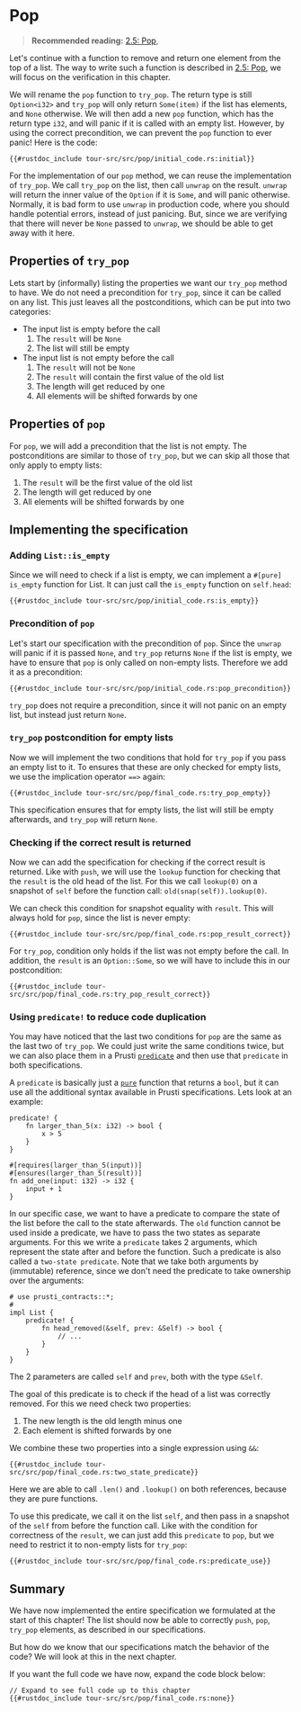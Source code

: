 # Pop

> **Recommended reading:** 
> [2.5: Pop](https://rust-unofficial.github.io/too-many-lists/first-pop.html), 

Let's continue with a function to remove and return one element from the top of a list. The way to write such a function is described in [2.5: Pop](https://rust-unofficial.github.io/too-many-lists/first-pop.html), we will focus on the verification in this chapter.

We will rename the `pop` function to `try_pop`. The return type is still `Option<i32>` and `try_pop` will only return `Some(item)` if the list has elements, and `None` otherwise. We will then add a new `pop` function, which has the return type `i32`, and will panic if it is called with an empty list. However, by using the correct precondition, we can prevent the `pop` function to ever panic! Here is the code:

```rust,noplaypen
{{#rustdoc_include tour-src/src/pop/initial_code.rs:initial}}
```

For the implementation of our `pop` method, we can reuse the implementation of `try_pop`. We call `try_pop` on the list, then call `unwrap` on the result. `unwrap` will return the inner value of the `Option` if it is `Some`, and will panic otherwise.
Normally, it is bad form to use `unwrap` in production code, where you should handle potential errors, instead of just panicing.
But, since we are verifying that there will never be `None` passed to `unwrap`, we should be able to get away with it here.

## Properties of `try_pop`

Lets start by (informally) listing the properties we want our `try_pop` method to have.
We do not need a precondition for `try_pop`, since it can be called on any list.
This just leaves all the postconditions, which can be put into two categories:

- The input list is empty before the call
  1. The `result` will be `None`
  2. The list will still be empty
- The input list is not empty before the call
  1. The `result` will not be `None`
  2. The `result` will contain the first value of the old list
  3. The length will get reduced by one
  4. All elements will be shifted forwards by one

## Properties of `pop`

For `pop`, we will add a precondition that the list is not empty.
The postconditions are similar to those of `try_pop`, but we can skip all those that only apply to empty lists:

1. The `result` will be the first value of the old list
2. The length will get reduced by one
3. All elements will be shifted forwards by one

## Implementing the specification

### Adding `List::is_empty`

Since we will need to check if a list is empty, we can implement a `#[pure]` `is_empty` function for List. It can just call the `is_empty` function on `self.head`:

```rust,noplaypen
{{#rustdoc_include tour-src/src/pop/initial_code.rs:is_empty}}
```

### Precondition of `pop`

Let's start our specification with the precondition of `pop`. Since the `unwrap` will panic if it is passed `None`, and `try_pop` returns `None` if the list is empty, we have to ensure that `pop` is only called on non-empty lists. Therefore we add it as a precondition:

```rust,noplaypen
{{#rustdoc_include tour-src/src/pop/initial_code.rs:pop_precondition}}
```

`try_pop` does not require a precondition, since it will not panic on an empty list, but instead just return `None`.

### `try_pop` postcondition for empty lists

Now we will implement the two conditions that hold for `try_pop` if you pass an empty list to it.
To ensures that these are only checked for empty lists, we use the implication operator `==>` again:

```rust,noplaypen
{{#rustdoc_include tour-src/src/pop/final_code.rs:try_pop_empty}}
```

This specification ensures that for empty lists, the list will still be empty afterwards, and `try_pop` will return `None`.

### Checking if the correct result is returned

Now we can add the specification for checking if the correct result is returned. Like with `push`, we will use the `lookup` function for checking that the `result` is the old head of the list. For this we call `lookup(0)` on a snapshot of `self` before the function call: `old(snap(self)).lookup(0)`.

We can check this condition for snapshot equality with `result`. This will always hold for `pop`, since the list is never empty:

```rust,noplaypen
{{#rustdoc_include tour-src/src/pop/final_code.rs:pop_result_correct}}
```

For `try_pop`, condition only holds if the list was not empty before the call. In addition, the `result` is an `Option::Some`, so we will have to include this in our postcondition:

```rust,noplaypen
{{#rustdoc_include tour-src/src/pop/final_code.rs:try_pop_result_correct}}
```


### Using `predicate!` to reduce code duplication

You may have noticed that the last two conditions for `pop` are the same as the last two of `try_pop`. We could just write the same conditions twice, but we can also place them in a Prusti [`predicate`](../verify/predicate.md) and then use that `predicate` in both specifications.

A `predicate` is basically just a [`pure`](../verify/pure.md) function that returns a `bool`, but it can use all the additional syntax available in Prusti specifications. Lets look at an example:

```rust,noplaypen
predicate! {
    fn larger_than_5(x: i32) -> bool {
        x > 5
    }
}

#[requires(larger_than_5(input))]
#[ensures(larger_than_5(result))]
fn add_one(input: i32) -> i32 {
    input + 1
}
```

In our specific case, we want to have a predicate to compare the state of the list before the call to the state afterwards. The `old` function cannot be used inside a predicate, we have to pass the two states as separate arguments. For this we write a `predicate` takes 2 arguments, which represent the state after and before the function. Such a predicate is also called a `two-state predicate`.
Note that we take both arguments by (immutable) reference, since we don't need the predicate to take ownership over the arguments:

```rust,noplaypen,ignore
# use prusti_contracts::*;
# 
impl List {
    predicate! {
        fn head_removed(&self, prev: &Self) -> bool {
            // ...
        }
    }
}
```

The 2 parameters are called `self` and `prev`, both with the type `&Self`.

The goal of this predicate is to check if the head of a list was correctly removed.
For this we need check two properties:
1. The new length is the old length minus one
2. Each element is shifted forwards by one

We combine these two properties into a single expression using `&&`:

```rust,noplaypen
{{#rustdoc_include tour-src/src/pop/final_code.rs:two_state_predicate}}
```

Here we are able to call `.len()` and `.lookup()` on both references, because they are pure functions.

To use this predicate, we call it on the list `self`, and then pass in a snapshot of the `self` from before the function call. Like with the condition for correctness of the `result`, we can just add this `predicate` to `pop`, but we need to restrict it to non-empty lists for `try_pop`:

```rust,noplaypen
{{#rustdoc_include tour-src/src/pop/final_code.rs:predicate_use}}
```

## Summary

We have now implemented the entire specification we formulated at the start of this chapter!
The list should now be able to correctly `push`, `pop`, `try_pop` elements, as described in our specifications.

But how do we know that our specifications match the behavior of the code? We will look at this in the next chapter.

If you want the full code we have now, expand the code block below:

```rust,noplaypen
// Expand to see full code up to this chapter
{{#rustdoc_include tour-src/src/pop/final_code.rs:none}}
```